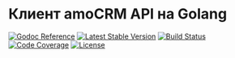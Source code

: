 # Клиент amoCRM API на Golang 

<p>
<a href="https://pkg.go.dev/github.com/alexeykhan/amocrm"><img src="https://img.shields.io/endpoint?url=https://run.mocky.io/v3/f2a6dbfd-c717-423a-ba2d-b6f1ab37d5af" alt="Godoc Reference"></a>
<a href="https://pkg.go.dev/github.com/alexeykhan/amocrm"><img src="https://img.shields.io/endpoint?url=https://run.mocky.io/v3/9512ea91-e5cb-4afe-9a82-3854eaf3b48c" alt="Latest Stable Version"></a>
<a href="https://pkg.go.dev/github.com/alexeykhan/amocrm"><img src="https://img.shields.io/endpoint?url=https://run.mocky.io/v3/57155a69-16bd-4247-9a36-0bdbc9c06768" alt="Build Status"></a>
<a href="https://pkg.go.dev/github.com/alexeykhan/amocrm"><img src="https://img.shields.io/endpoint?url=https://run.mocky.io/v3/028aa706-8e1a-41e6-bacf-2d6be5eb0f17" alt="Code Coverage"></a>
<a href="https://pkg.go.dev/github.com/alexeykhan/amocrm"><img src="https://img.shields.io/endpoint?url=https://run.mocky.io/v3/5eb8946a-0c3f-4264-b494-1180ff253dd7" alt="License"></a>
</p> 